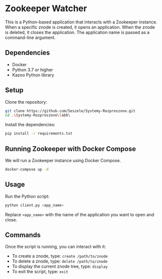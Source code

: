 # Zookeeper Watcher

This is a Python-based application that interacts with a Zookeeper instance. When a specific znode is created, it opens an application. When the znode is deleted, it closes the application. The application name is passed as a command-line argument.

## Dependencies

- Docker
- Python 3.7 or higher
- Kazoo Python library

## Setup

Clone the repository:

```bash
git clone https://github.com/Seszele/Systemy-Rozproszone.git
cd .\Systemy-Rozproszone\lab6\
```

Install the dependencies:

```bash
pip install -r requirements.txt
```

## Running Zookeeper with Docker Compose
We will run a Zookeeper instance using Docker Compose.
```bash
docker-compose up -d
```
## Usage
Run the Python script:
```bash
python client.py <app_name>
```
Replace `<app_name>` with the name of the application you want to open and close.

## Commands
Once the script is running, you can interact with it:
* To create a znode, type: `create /path/to/znode`
* To delete a znode, type: `delete /path/to/znode`
* To display the current znode tree, type: `display`
* To exit the script, type: `exit`
